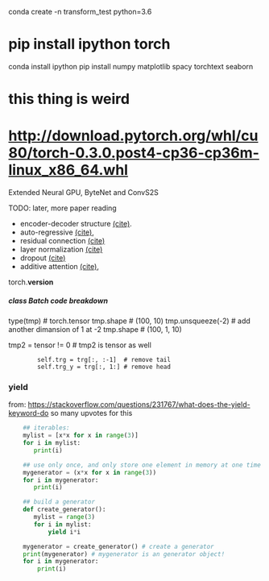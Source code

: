 conda create -n transform_test python=3.6
# pip install ipython torch
conda install ipython
pip install  numpy matplotlib spacy torchtext seaborn


# this thing is weird
# http://download.pytorch.org/whl/cu80/torch-0.3.0.post4-cp36-cp36m-linux_x86_64.whl

Extended Neural GPU, ByteNet and ConvS2S

TODO: later, more paper reading
- encoder-decoder structure [(cite)](https://arxiv.org/abs/1409.0473).
- auto-regressive [(cite)](https://arxiv.org/abs/1308.0850),
- residual connection [(cite)](https://arxiv.org/abs/1512.03385)
- layer normalization [(cite)](https://arxiv.org/abs/1607.06450)
- dropout [(cite)](http://jmlr.org/papers/v15/srivastava14a.html)
- additive attention [(cite)](https://arxiv.org/abs/1409.0473),

torch.__version__


##### class Batch code breakdown
type(tmp) # torch.tensor
tmp.shape # (100, 10)
tmp.unsqueeze(-2) # add another dimansion of 1 at -2
tmp.shape # (100, 1, 10)

tmp2 = tensor != 0 # tmp2 is tensor as well

            self.trg = trg[:, :-1]  # remove tail
            self.trg_y = trg[:, 1:] # remove head



### yield
from: https://stackoverflow.com/questions/231767/what-does-the-yield-keyword-do
so many upvotes for this
```python
    ## iterables:
    mylist = [x*x for x in range(3)]
    for i in mylist:
       print(i)

    ## use only once, and only store one element in memory at one time
    mygenerator = (x*x for x in range(3))
    for i in mygenerator:
       print(i)

    ## build a generator
    def create_generator():
       mylist = range(3)
       for i in mylist:
           yield i*i

    mygenerator = create_generator() # create a generator
    print(mygenerator) # mygenerator is an generator object!
    for i in mygenerator:
        print(i)
```
